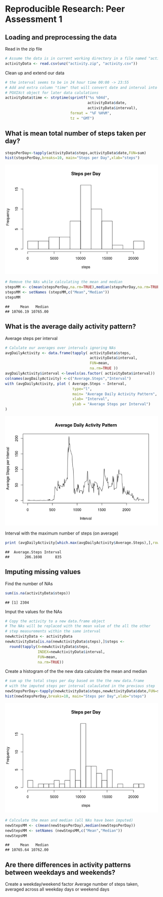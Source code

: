 # Reproducible Research: Peer Assessment 1


## Loading and preprocessing the data

Read in the zip file

```r
# Assume the data is in current working directory in a file named "activity.zip" 
activityData <- read.csv(unz("activity.zip", "activity.csv"))
```

Clean up and extend our data

```r
# the interval seems to be in 24 hour time 00:00 -> 23:55
# Add and extra column "time" that will convert date and interval into a
# POXIXct object for later data calulations
activityData$time <- strptime(sprintf("%s %04d", 
                                      activityData$date, 
                                      activityData$interval), 
                              format = "%F %H%M", 
                              tz = "GMT")
```

## What is mean total number of steps taken per day?

```r
stepsPerDay<-tapply(activityData$steps,activityData$date,FUN=sum)
hist(stepsPerDay,breaks=10, main="Steps per Day",xlab="steps")
```

![](PA1_template_files/figure-html/stepshistogram-1.png) 


```r
# Remove the NAs while calculating the mean and median
stepsMM <- c(mean(stepsPerDay,na.rm=TRUE),median(stepsPerDay,na.rm=TRUE))
stepsMM <- setNames (stepsMM,c("Mean","Median"))
stepsMM
```

```
##     Mean   Median 
## 10766.19 10765.00
```


## What is the average daily activity pattern?

Average steps per interval

```r
# Calulate our averages over intervals ignoring NAs
avgDailyActivity <- data.frame(tapply( activityData$steps,
                                       activityData$interval,
                                       FUN=mean,
                                       na.rm=TRUE ))
avgDailyActivity$interval <-levels(as.factor( activityData$interval))
colnames(avgDailyActivity) <-c("Average.Steps","Interval")
with (avgDailyActivity, plot ( Average.Steps ~ Interval, 
                               type="l", 
                               main= "Average Daily Activity Pattern", 
                               xlab= "Interval",
                               ylab = "Average Steps per Interval")
)
```

![](PA1_template_files/figure-html/averagedailyactivity-1.png) 

Interval with the maximum number of steps (on average)

```r
print (avgDailyActivity[which.max(avgDailyActivity$Average.Steps),],row.names=FALSE)
```

```
##  Average.Steps Interval
##       206.1698      835
```

## Imputing missing values

Find the number of NAs

```r
sum(is.na(activityData$steps))
```

```
## [1] 2304
```

Imput the values for the NAs

```r
# Copy the activity to a new data.frame object
# The NAs will be replaced with the mean value of the all the other 
# step measurements within the same interval
newActivityData <- activityData
newActivityData[is.na(newActivityData$steps),]$steps <- 
  round(tapply(X=newActivityData$steps,
               INDEX=newActivityData$interval,
               FUN=mean,
               na.rm=TRUE))
```

Create a histogram of the the new data calculate the mean and median

```r
# sum up the total steps per day based on the the new data.frame 
# with the imputed steps per interval calaulated in the previous step
newStepsPerDay<-tapply(newActivityData$steps,newActivityData$date,FUN=sum)
hist(newStepsPerDay,breaks=10, main="Steps per Day",xlab="steps")
```

![](PA1_template_files/figure-html/newstepshistogram-1.png) 


```r
# Calculate the mean and median (all NAs have been imputed)
newStepsMM <- c(mean(newStepsPerDay),median(newStepsPerDay))
newStepsMM <- setNames (newStepsMM,c("Mean","Median"))
newStepsMM
```

```
##     Mean   Median 
## 10765.64 10762.00
```
## Are there differences in activity patterns between weekdays and weekends?

Create a weekday/weekend factor
Average number of steps taken, averaged across all weekday days or weekend days
